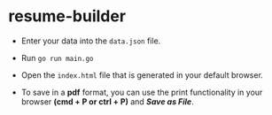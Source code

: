 # resume-builder

- Enter your data into the `data.json` file.

- Run `go run main.go`

- Open the `index.html` file that is generated in your default browser.

- To save in a <b>pdf</b> format, you can use the print functionality in your browser <b>(cmd + P or ctrl + P)</b> and <b><em>Save as File</em></b>.
